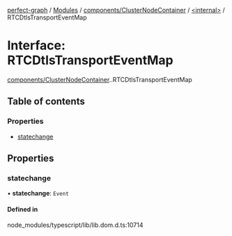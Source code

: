 [perfect-graph](../README.md) / [Modules](../modules.md) / [components/ClusterNodeContainer](../modules/components_ClusterNodeContainer.md) / [<internal\>](../modules/components_ClusterNodeContainer._internal_.md) / RTCDtlsTransportEventMap

# Interface: RTCDtlsTransportEventMap

[components/ClusterNodeContainer](../modules/components_ClusterNodeContainer.md).[<internal>](../modules/components_ClusterNodeContainer._internal_.md).RTCDtlsTransportEventMap

## Table of contents

### Properties

- [statechange](components_ClusterNodeContainer._internal_.RTCDtlsTransportEventMap.md#statechange)

## Properties

### statechange

• **statechange**: `Event`

#### Defined in

node_modules/typescript/lib/lib.dom.d.ts:10714
